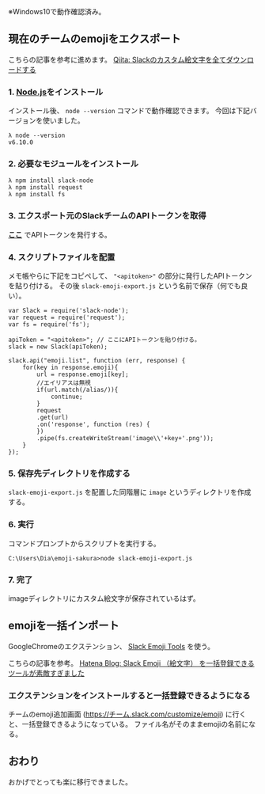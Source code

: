※Windows10で動作確認済み。

## 現在のチームのemojiをエクスポート

こちらの記事を参考に進めます。
[Qiita: Slackのカスタム絵文字を全てダウンロードする](http://qiita.com/kure/items/7938d92532bb7577d8b8)

### 1. [Node.js](https://nodejs.org/ja/)をインストール
インストール後、 `node --version` コマンドで動作確認できます。
今回は下記バージョンを使いました。

```
λ node --version
v6.10.0
```

### 2. 必要なモジュールをインストール

```
λ npm install slack-node
λ npm install request
λ npm install fs
```

### 3. エクスポート元のSlackチームのAPIトークンを取得

**[ここ](https://api.slack.com/custom-integrations/legacy-tokens)** でAPIトークンを発行する。

### 4. スクリプトファイルを配置

メモ帳やらに下記をコピペして、 `"<apitoken>"` の部分に発行したAPIトークンを貼り付ける。
その後 `slack-emoji-export.js` という名前で保存（何でも良い）。

```
var Slack = require('slack-node');
var request = require('request');
var fs = require('fs');

apiToken = "<apitoken>"; // ここにAPIトークンを貼り付ける。
slack = new Slack(apiToken);

slack.api("emoji.list", function (err, response) {
    for(key in response.emoji){
        url = response.emoji[key];
        //エイリアスは無視
        if(url.match(/alias/)){
            continue;
        }
        request
        .get(url)
        .on('response', function (res) {
        })
        .pipe(fs.createWriteStream('image\\'+key+'.png'));
    }
});
```

### 5. 保存先ディレクトリを作成する
`slack-emoji-export.js` を配置した同階層に `image` というディレクトリを作成する。

### 6. 実行
コマンドプロンプトからスクリプトを実行する。

```
C:\Users\Dia\emoji-sakura>node slack-emoji-export.js
```

### 7. 完了
imageディレクトリにカスタム絵文字が保存されているはず。

## emojiを一括インポート

GoogleChromeのエクステンション、 [Slack Emoji Tools](https://chrome.google.com/webstore/detail/slack-emoji-tools/anchoacphlfbdomdlomnbbfhcmcdmjej) を使う。

こちらの記事を参考。
[Hatena Blog: Slack Emoji （絵文字） を一括登録できるツールが素敵すぎました](http://bhind.hatenablog.com/entry/2016/08/03/165645)

### エクステンションをインストールすると一括登録できるようになる

チームのemoji追加画面 (https://チーム.slack.com/customize/emoji) に行くと、一括登録できるようになっている。
ファイル名がそのままemojiの名前になる。

## おわり
おかげでとっても楽に移行できました。